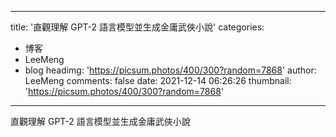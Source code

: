 
---
title: '直觀理解 GPT-2 語言模型並生成金庸武俠小說'
categories: 
 - 博客
 - LeeMeng
 - blog
headimg: 'https://picsum.photos/400/300?random=7868'
author: LeeMeng
comments: false
date: 2021-12-14 06:26:26
thumbnail: 'https://picsum.photos/400/300?random=7868'
---

<div>   
直觀理解 GPT-2 語言模型並生成金庸武俠小說  
</div>
            